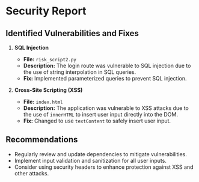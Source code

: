 # Security Report

## Identified Vulnerabilities and Fixes

1. **SQL Injection**
   - **File:** `risk_script2.py`
   - **Description:** The login route was vulnerable to SQL injection due to the use of string interpolation in SQL queries.
   - **Fix:** Implemented parameterized queries to prevent SQL injection.

2. **Cross-Site Scripting (XSS)**
   - **File:** `index.html`
   - **Description:** The application was vulnerable to XSS attacks due to the use of `innerHTML` to insert user input directly into the DOM.
   - **Fix:** Changed to use `textContent` to safely insert user input.

## Recommendations
- Regularly review and update dependencies to mitigate vulnerabilities.
- Implement input validation and sanitization for all user inputs.
- Consider using security headers to enhance protection against XSS and other attacks.
